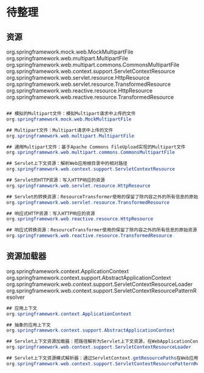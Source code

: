 # 待整理

## 资源

org.springframework.mock.web.MockMultipartFile
org.springframework.web.multipart.MultipartFile
org.springframework.web.multipart.commons.CommonsMultipartFile
org.springframework.web.context.support.ServletContextResource
org.springframework.web.servlet.resource.HttpResource
org.springframework.web.servlet.resource.TransformedResource
org.springframework.web.reactive.resource.HttpResource
org.springframework.web.reactive.resource.TransformedResource

```java

## 模拟的Multipart文件：模拟Multipart请求中上传的文件
org.springframework.mock.web.MockMultipartFile

## Multipart文件：Multipart请求中上传的文件
org.springframework.web.multipart.MultipartFile

## 通用Multipart文件：基于Apache Commons FileUpload实现的Multipart文件
org.springframework.web.multipart.commons.CommonsMultipartFile

## Servlet上下文资源：解析Web应用根目录中的相对路径
org.springframework.web.context.support.ServletContextResource

## Servlet的HTTP资源：写入HTTP响应的资源
org.springframework.web.servlet.resource.HttpResource

## Servlet的转换资源：ResourceTransformer使用的保留了除内容之外的所有信息的原始资源
org.springframework.web.servlet.resource.TransformedResource

## 响应式HTTP资源：写入HTTP响应的资源
org.springframework.web.reactive.resource.HttpResource

## 响应式转换资源：ResourceTransformer使用的保留了除内容之外的所有信息的原始资源
org.springframework.web.reactive.resource.TransformedResource
```

## 资源加载器

org.springframework.context.ApplicationContext
org.springframework.context.support.AbstractApplicationContext
org.springframework.web.context.support.ServletContextResourceLoader
org.springframework.web.context.support.ServletContextResourcePatternResolver

```java
## 应用上下文
org.springframework.context.ApplicationContext

## 抽象的应用上下文
org.springframework.context.support.AbstractApplicationContext

## Servlet上下文资源加载器：把路径解析为Servlet上下文资源，在WebApplicationContext之外使用
org.springframework.web.context.support.ServletContextResourceLoader

## Servlet上下文资源模式解析器：通过ServletContext.getResourcePaths在Web应用根目录下查找匹配资源
org.springframework.web.context.support.ServletContextResourcePatternResolver
```




















